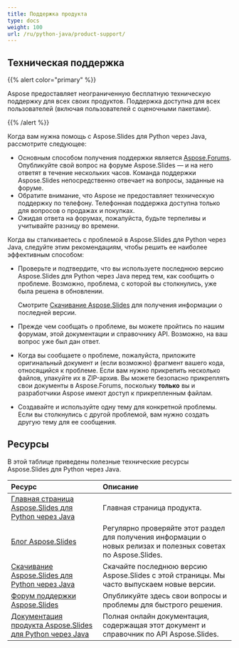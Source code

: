 ```yaml
---
title: Поддержка продукта
type: docs
weight: 100
url: /ru/python-java/product-support/
---
```


## **Техническая поддержка**
{{% alert color="primary" %}}

Aspose предоставляет неограниченную бесплатную техническую поддержку для всех своих продуктов. Поддержка доступна для всех пользователей (включая пользователей с оценочными пакетами).

{{% /alert %}} 

Когда вам нужна помощь с Aspose.Slides для Python через Java, рассмотрите следующее:

- Основным способом получения поддержки является [Aspose.Forums](https://forum.aspose.com/c/slides/11). Опубликуйте свой вопрос на форуме Aspose.Slides — и на него ответят в течение нескольких часов. Команда поддержки Aspose.Slides непосредственно отвечает на вопросы, заданные на форуме.
- Обратите внимание, что Aspose не предоставляет техническую поддержку по телефону. Телефонная поддержка доступна только для вопросов о продажах и покупках.
- Ожидая ответа на форумах, пожалуйста, будьте терпеливы и учитывайте разницу во времени.


Когда вы сталкиваетесь с проблемой в Aspose.Slides для Python через Java, следуйте этим рекомендациям, чтобы решить ее наиболее эффективным способом:

- Проверьте и подтвердите, что вы используете последнюю версию Aspose.Slides для Python через Java перед тем, как сообщить о проблеме. Возможно, проблема, с которой вы столкнулись, уже была решена в обновлении. 

  Смотрите [Скачивание Aspose.Slides](https://releases.aspose.com/slides/python-java/) для получения информации о последней версии.

- Прежде чем сообщать о проблеме, вы можете пройтись по нашим форумам, этой документации и справочнику API. Возможно, на ваш вопрос уже был дан ответ. 

- Когда вы сообщаете о проблеме, пожалуйста, приложите оригинальный документ и (если возможно) фрагмент вашего кода, относящийся к проблеме. Если вам нужно прикрепить несколько файлов, упакуйте их в ZIP-архив. Вы можете безопасно прикреплять свои документы в Aspose.Forums, поскольку **только** вы и разработчики Aspose имеют доступ к прикрепленным файлам.

- Создавайте и используйте одну тему для конкретной проблемы. Если вы столкнулись с другой проблемой, вам нужно создать другую тему для ее сообщения. 

## **Ресурсы**

В этой таблице приведены полезные технические ресурсы Aspose.Slides для Python через Java.

|**Ресурс**|**Описание**|
| :- | :- |
|[Главная страница Aspose.Slides для Python через Java](https://products.aspose.com/slides/python-java/)|Главная страница продукта.|
|[Блог Aspose.Slides](https://blog.aspose.com/category/slides/)|Регулярно проверяйте этот раздел для получения информации о новых релизах и полезных советах по Aspose.Slides.|
|[Скачивание Aspose.Slides для Python через Java](https://releases.aspose.com/slides/python-java/)|Скачайте последнюю версию Aspose.Slides с этой страницы. Мы часто выпускаем новые версии.|
|[Форум поддержки Aspose.Slides](https://forum.aspose.com/c/slides/11)|Опубликуйте здесь свои вопросы и проблемы для быстрого решения.|
|[Документация продукта Aspose.Slides для Python через Java](/slides/ru/python-java/)|Полная онлайн документация, содержащая этот документ и справочник по API Aspose.Slides.|